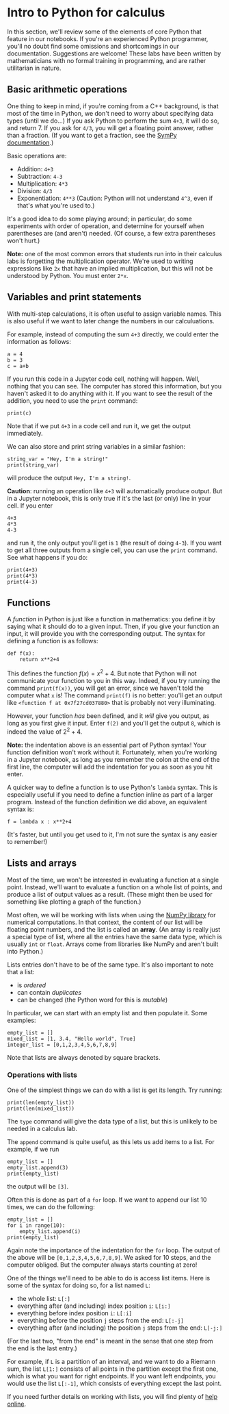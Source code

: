 # Intro to Python for calculus

In this section, we'll review some of the elements of core Python that feature in our notebooks.
If you're an experienced Python programmer, you'll no doubt find some omissions and shortcomings in our documentation.
Suggestions are welcome! These labs have been written by mathematicians with no formal training in programming,
and are rather utilitarian in nature.

## Basic arithmetic operations

One thing to keep in mind, if you're coming from a C++ background, is that most of the time in Python,
we don't need to worry about specifying data types (until we do...)
If you ask Python to perform the sum `4+3`, it will do so, and return 7.
If you ask for `4/3`, you will get a floating point answer, rather than a fraction.
(If you want to get a fraction, see the [SymPy documentation](./sympy.md).)

Basic operations are:

- Addition: `4+3`
- Subtraction: `4-3`
- Multiplication: `4*3`
- Division: `4/3`
- Exponentiation: `4**3` (Caution: Python will not understand `4^3`, even if that's what you're used to.)

It's a good idea to do some playing around; in particular, do some experiments with order of operation,
and determine for yourself when parentheses are (and aren't) needed.
(Of course, a few extra parentheses won't hurt.)

**Note:** one of the most common errors that students run into in their calculus labs is forgetting the multiplication operator.
We're used to writing expressions like `2x` that have an implied multiplication,
but this will not be understood by Python. You must enter `2*x`.

## Variables and print statements

With multi-step calculations, it is often useful to assign variable names.
This is also useful if we want to later change the numbers in our calculuations.

For example, instead of computing the sum `4+3` directly, we could enter the information as follows:
```
a = 4
b = 3
c = a+b
```

If you run this code in a Jupyter code cell, nothing will happen.
Well, nothing that you can see. The computer has stored this information, but you haven't asked it to do anything with it.
If you want to see the result of the addition, you need to use the `print` command:
```
print(c)
```
Note that if we put `4+3` in a code cell and run it, we get the output immediately.

We can also store and print string variables in a similar fashion:
```
string_var = "Hey, I'm a string!"
print(string_var)
```
will produce the output `Hey, I'm a string!`.

**Caution**: running an operation like `4+3` will automatically produce output.
But in a Jupyter notebook, this is only true if it's the last (or only) line in your cell.
If you enter
```
4+3
4*3
4-3
```
and run it, the only output you'll get is `1` (the result of doing `4-3`).
If you want to get all three outputs from a single cell, you can use the `print` command.
See what happens if you do:
```
print(4+3)
print(4*3)
print(4-3)
```


## Functions

A *function* in Python is just like a function in mathematics: you define it by saying what it should do to a given input.
Then, if you give your function an input, it will provide you with the corresponding output.
The syntax for defining a function is as follows:

```
def f(x):
    return x**2+4
```

This defines the function $f(x)=x^2+4$. But note that Python will not communicate your function to you in this way.
Indeed, if you try running the command `print(f(x))`, you will get an error, 
since we haven't told the computer what `x` is!
The command `print(f)` is no better: you'll get an output like `<function f at 0x7f27cd037880>` that is probably not very illuminating.

However, your function *has* been defined, and it *will* give you output, as long as you first give it input.
Enter `f(2)` and you'll get the output `8`, which is indeed the value of $2^2+4$.

**Note:** the indentation above is an essential part of Python syntax!
Your function definition won't work without it.
Fortunately, when you're working in a Jupyter notebook,
as long as you remember the colon at the end of the first line,
the computer will add the indentation for you as soon as you hit enter.

A quicker way to define a function is to use Python's `lambda` syntax.
This is especially useful if you need to define a function inline as part of a larger program.
Instead of the function definition we did above, an equivalent syntax is:
```
f = lambda x : x**2+4
```
(It's faster, but until you get used to it, I'm not sure the syntax is any easier to remember!)

## Lists and arrays

Most of the time, we won't be interested in evaluating a function at a single point.
Instead, we'll want to evaluate a function on a whole list of points,
and produce a list of output values as a result.
(These might then be used for something like plotting a graph of the function.)

Most often, we will be working with lists when using the [NumPy library](./numpy.md) for numerical computations.
In that context, the content of our list will be floating point numbers, and the list is called an **array**.
(An array is really just a special type of list, where all the entries have the same data type, which is usually `int` or `float`.
Arrays come from libraries like NumPy and aren't built into Python.)

Lists entries don't have to be of the same type. It's also important to note that a list:
- is *ordered*
- can contain *duplicates*
- can be changed (the Python word for this is *mutable*)

In particular, we can start with an empty list and then populate it.
Some examples:
```
empty_list = []
mixed_list = [1, 3.4, "Hello world", True]
integer_list = [0,1,2,3,4,5,6,7,8,9]
```
Note that lists are always denoted by square brackets.

### Operations with lists

One of the simplest things we can do with a list is get its length.
Try running:
```
print(len(empty_list))
print(len(mixed_list))
```

The `type` command will give the data type of a list, but this is unlikely to be needed in a calculus lab.

The `append` command is quite useful, as this lets us add items to a list.
For example, if we run
```
empty_list = []
empty_list.append(3)
print(empty_list)
```
the output will be `[3]`. 

Often this is done as part of a `for` loop. If we want to append our list 10 times, we can do the following:
```
empty_list = []
for i in range(10):
    empty_list.append(i)
print(empty_list)
```

Again note the importance of the indentation for the `for` loop.
The output of the above will be `[0,1,2,3,4,5,6,7,8,9]`. We asked for 10 steps,
and the computer obliged. But the computer always starts counting at zero!

One of the things we'll need to be able to do is access list items.
Here is some of the syntax for doing so, for a list named `L`:

- the whole list: `L[:]`
- everything after (and including) index position `i`: `L[i:]`
- everything before index position `i`: `L[:i]`
- everything before the position `j` steps from the end: `L[:-j]`
- everything after (and including) the position `j` steps from the end: `L[-j:]`

(For the last two, "from the end" is meant in the sense that one step from the end is the last entry.)

For example, if `L` is a partition of an interval, and we want to do a Riemann sum,
the list `L[1:]` consists of all points in the partition except the first one, which is what you want for right endpoints.
If you want left endpoints, you would use the list `L[:-1]`, which consists of everything except the last point.

If you need further details on working with lists, you will find plenty of [help online](https://www.w3schools.com/python/python_lists.asp).



